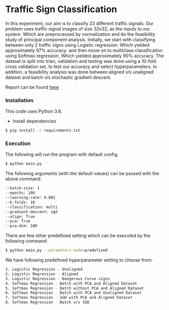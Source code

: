 # Traffic Sign Classification

In this experiment, our aim is to classify 23 different traffic signals. Our problem uses traffic signal images of size 32x32, as the inputs to our system. Which are preprocessed by normalization and do the feasibility study of principal component analysis. Initially, we start with classifying between only 2 traffic signs using Logistic regression. Which yielded approximately 97% accuracy. and then move on to multiclass classification using Softmax regression, Which yielded approximately 90% accuracy. The dataset is split into trian, validation and testing was done using a 10-fold cross validation set, to test our accuracy and select hyperparameters. In addition, a feasibility analysis was done between aligned v/s unaligned dataset and batch v/s stochastic gradient descent.

Report can be found [here](https://drive.google.com/file/d/1fcougLmQ2WxkVt_RXXGTF5iOVsJcZyan/view?usp=sharing)



### Installation

This code uses Python 3.6.

- Install dependencies
```bash
$ pip install -r requirements.txt
```


### Execution

The following will run the program with default config.
```bash
$ python main.py 
```

The following arguments (with the default values) can be passed with the above command:
```bash
--batch-size: 1 
--epochs: 100
--learning-rate: 0.001
--k-folds: 10
--classification: multi
--gradient-descent: sgd
--align: True
--pca: True
--pca-dim: 100
```

There are few other predefined setting which can be executed by the following command:
```bash
$ python main.py --parameters-mode=predefined
```

We have following predefined hyperparameter setting to choose from:

```bash
1. Logistic Regression - Unaligned
2. Logistic Regression - Aligned
3. Logistic Regression - Dangerous Curve signs
4. Softmax Regression - Batch with PCA and Aligned Dataset
5. Softmax Regression - Batch without PCA and Aligned Dataset
6. Softmax Regression - Batch with PCA and Unaligned Dataset
7. Softmax Regression - SGD with PCA and Aligned Dataset
8. Softmax Regression - Batch v/s SGD
```